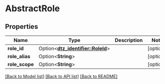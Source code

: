 # AbstractRole

## Properties

Name | Type | Description | Notes
------------ | ------------- | ------------- | -------------
**role_id** | Option<[**dtz_identifier::RoleId**](dtz_identifier::RoleId.md)> |  | [optional]
**role_alias** | Option<**String**> |  | [optional]
**role_scope** | Option<**String**> |  | [optional]

[[Back to Model list]](../README.md#documentation-for-models) [[Back to API list]](../README.md#documentation-for-api-endpoints) [[Back to README]](../README.md)


